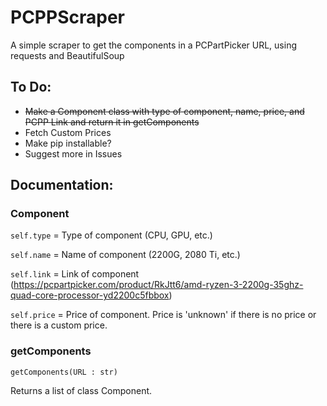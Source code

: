 # PCPPScraper
A simple scraper to get the components in a PCPartPicker URL, using requests and BeautifulSoup

## To Do:
- ~~Make a Component class with type of component, name, price, and PCPP Link and return it in getComponents~~
- Fetch Custom Prices
- Make pip installable?
- Suggest more in Issues

## Documentation:

### Component

`self.type` = Type of component (CPU, GPU, etc.)

`self.name` = Name of component (2200G, 2080 Ti, etc.)

`self.link` = Link of component (https://pcpartpicker.com/product/RkJtt6/amd-ryzen-3-2200g-35ghz-quad-core-processor-yd2200c5fbbox)

`self.price` = Price of component. Price is 'unknown' if there is no price or there is a custom price.

### getComponents

`getComponents(URL : str)`

Returns a list of class Component.
